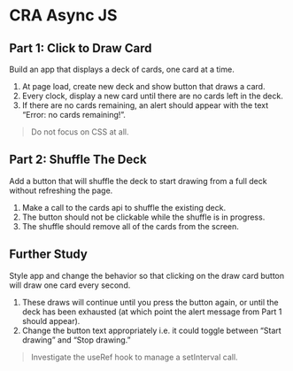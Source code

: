 # CRA Async JS

## Part 1: Click to Draw Card

Build an app that displays a deck of cards, one card at a time.

1. At page load, create new deck and show button that draws a card.
2. Every clock, display a new card until there are no cards left in the deck.
3. If there are no cards remaining, an alert should appear with the text “Error: no cards remaining!”.

> Do not focus on CSS at all.

## Part 2: Shuffle The Deck

Add a button that will shuffle the deck to start drawing from a full deck without refreshing the page.

1. Make a call to the cards api to shuffle the existing deck.
2. The button should not be clickable while the shuffle is in progress.
3. The shuffle should remove all of the cards from the screen.

## Further Study

Style app and change the behavior so that clicking on the draw card button will draw one card every second.

1. These draws will continue until you press the button again, or until the deck has been exhausted (at which point the alert message from Part 1 should appear).
2. Change the button text appropriately i.e. it could toggle between “Start drawing” and “Stop drawing.”

> Investigate the useRef hook to manage a setInterval call.
